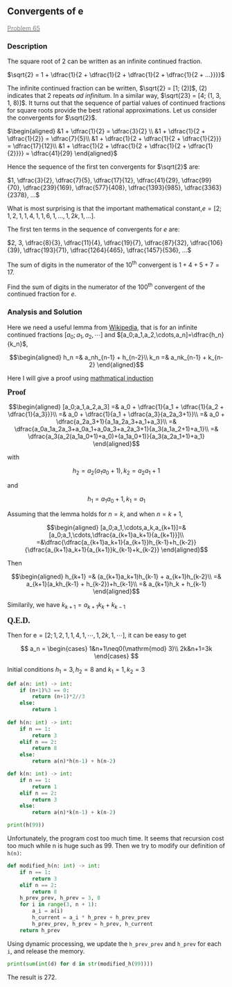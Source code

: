 ## Convergents of e

[<font color='gray'>Problem 65</font>](https://projecteuler.net/problem=65 "Click to jump")

### Description

The square root of $2$ can be written as an infinite continued fraction.

$\sqrt{2} = 1 + \dfrac{1}{2 + \dfrac{1}{2 + \dfrac{1}{2 + \dfrac{1}{2 + ...}}}}$

The infinite continued fraction can be written, $\sqrt{2} = [1; (2)]$, $(2)$ indicates that $2$ repeats <i>ad infinitum</i>. In a similar way, $\sqrt{23} = [4; (1, 3, 1, 8)]$.
It turns out that the sequence of partial values of continued fractions for square roots provide the best rational approximations. Let us consider the convergents for $\sqrt{2}$.

$\begin{aligned}
&1 + \dfrac{1}{2} = \dfrac{3}{2} \\
&1 + \dfrac{1}{2 + \dfrac{1}{2}} = \dfrac{7}{5}\\
&1 + \dfrac{1}{2 + \dfrac{1}{2 + \dfrac{1}{2}}} = \dfrac{17}{12}\\
&1 + \dfrac{1}{2 + \dfrac{1}{2 + \dfrac{1}{2 + \dfrac{1}{2}}}} = \dfrac{41}{29}
\end{aligned}$

Hence the sequence of the first ten convergents for $\sqrt{2}$ are:

$1, \dfrac{3}{2}, \dfrac{7}{5}, \dfrac{17}{12}, \dfrac{41}{29}, \dfrac{99}{70}, \dfrac{239}{169}, \dfrac{577}{408}, \dfrac{1393}{985}, \dfrac{3363}{2378}, ...$

What is most surprising is that the important mathematical constant,$e = [2; 1, 2, 1, 1, 4, 1, 1, 6, 1, ... , 1, 2k, 1, ...]$.

The first ten terms in the sequence of convergents for $e$ are:

$2, 3, \dfrac{8}{3}, \dfrac{11}{4}, \dfrac{19}{7}, \dfrac{87}{32}, \dfrac{106}{39}, \dfrac{193}{71}, \dfrac{1264}{465}, \dfrac{1457}{536}, ...$

The sum of digits in the numerator of the $10$<sup>th</sup> convergent is $1 + 4 + 5 + 7 = 17$.

Find the sum of digits in the numerator of the $100$<sup>th</sup> convergent of the continued fraction for $e$.

### Analysis and Solution

Here we need a useful lemma from [Wikipedia](https://en.wikipedia.org/wiki/Simple_continued_fraction#Infinite_continued_fractions_and_convergents), that is for an infinite continued fractions $[a_0;a_1,a_2,\cdots]$ and $[a_0;a_1,a_2,\cdots,a_n]=\dfrac{h_n}{k_n}$,

$$\begin{aligned}
h_n =& a_nh_{n-1} + h_{n-2}\\
k_n =& a_nk_{n-1} + k_{n-2}
\end{aligned}$$

Here I will give a proof using [mathmatical induction](https://en.wikipedia.org/wiki/Mathematical_induction)

**<font face= 'Times New Roman' size='4'> Proof </font>**

$$\begin{aligned}
[a_0;a_1,a_2,a_3] =& a_0 + \dfrac{1}{a_1 + \dfrac{1}{a_2 + \dfrac{1}{a_3}}}\\
=& a_0 + \dfrac{1}{a_1 + \dfrac{a_3}{a_2a_3+1}}\\
=& a_0 + \dfrac{a_2a_3+1}{a_1a_2a_3+a_1+a_3}\\
=& \dfrac{a_0a_1a_2a_3+a_0a_1+a_0a_3+a_2a_3+1}{a_3(a_1a_2+1)+a_1}\\
=& \dfrac{a_3(a_2(a_1a_0+1)+a_0)+(a_1a_0+1)}{a_3(a_2a_1+1)+a_1}
\end{aligned}$$

with

$$
h_2 = a_2(a_1a_0+1), k_2 = a_2a_1+1
$$

and

$$
h_1 = a_1a_0+1, k_1=a_1
$$

Assuming that the lemma holds for $n=k$, and when $n=k+1$,

$$\begin{aligned}
[a_0;a_1,\cdots,a_k,a_{k+1}]=&[a_0;a_1,\cdots,\dfrac{a_{k+1}a_k+1}{a_{k+1}}]\\
=&\dfrac{\dfrac{a_{k+1}a_k+1}{a_{k+1}}h_{k-1}+h_{k-2}}{\dfrac{a_{k+1}a_k+1}{a_{k+1}}k_{k-1}+k_{k-2}}
\end{aligned}$$

Then

$$\begin{aligned}
h_{k+1} =& (a_{k+1}a_k+1)h_{k-1} + a_{k+1}h_{k-2}\\
=& a_{k+1}(a_kh_{k-1} + h_{k-2})+h_{k-1}\\
=& a_{k+1}h_k + h_{k-1}
\end{aligned}$$

Similarily, we have $k_{k+1} = a_{k+1}k_k + k_{k-1}$

**<font face= 'Times New Roman' size='4'> Q.E.D. </font>**

Then for $\mathrm{e} = [2;1,2,1,1,4,1,\cdots,1,2k,1,\cdots]$, it can be easy to get

$$
a_n = \begin{cases}
1&n+1\neq0(\mathrm{mod} 3)\\
2k&n+1=3k
\end{cases}
$$

Initial conditions $h_1 = 3, h_2 = 8$ and $k_1 = 1, k_2=3$

```python
def a(n: int) -> int:
    if (n+1)%3 == 0:
        return (n+1)*2//3
    else:
        return 1
    
def h(n: int) -> int:
    if n == 1:
        return 3
    elif n == 2:
        return 8
    else:
        return a(n)*h(n-1) + h(n-2)

def k(n: int) -> int:
    if n == 1:
        return 1
    elif n == 2:
        return 3
    else:
        return a(n)*k(n-1) + k(n-2)

print(h(99))
```

Unfortunately, the program cost too much time. It seems that recursion cost too much while n is huge such as 99. Then we try to modify our definition of `h(n)`:

```python
def modified_h(n: int) -> int:
    if n == 1:
        return 3
    elif n == 2:
        return 8
    h_prev_prev, h_prev = 3, 8
    for i in range(3, n + 1):
        a_i = a(i)
        h_current = a_i * h_prev + h_prev_prev
        h_prev_prev, h_prev = h_prev, h_current
    return h_prev
```

Using dynamic processing, we update the `h_prev_prev` and `h_prev` for each `i`, and release the memory.

```python
print(sum(int(d) for d in str(modified_h(99))))
```

The result is 272.